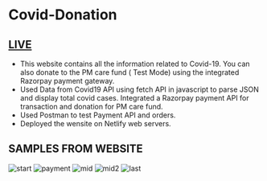 # Covid-Donation

## [LIVE](https://covidtracker12345.netlify.app)           

* This website contains all the information related to Covid-19. You can also donate to the PM care fund ( Test Mode) using the integrated Razorpay payment gateway.
* Used Data from Covid19 API using fetch API in javascript to parse JSON and display total covid cases. Integrated a Razorpay payment API for transaction and donation for PM care fund.
* Used Postman to test Payment API and orders.
* Deployed the wensite on Netlify web servers.

## SAMPLES FROM WEBSITE

![start](https://user-images.githubusercontent.com/58468853/124512840-fb22fe80-ddf6-11eb-8fa3-b512972baaa8.PNG)
![payment](https://user-images.githubusercontent.com/58468853/124512843-fcecc200-ddf6-11eb-897e-a3a2d40709cb.PNG)
![mid](https://user-images.githubusercontent.com/58468853/124512848-ff4f1c00-ddf6-11eb-9a51-e0e61b81d8fd.PNG)
![mid2](https://user-images.githubusercontent.com/58468853/124512851-0118df80-ddf7-11eb-8438-5d4b2ed863e6.PNG)
![last](https://user-images.githubusercontent.com/58468853/124512855-04ac6680-ddf7-11eb-9885-513d5cac411d.PNG)
